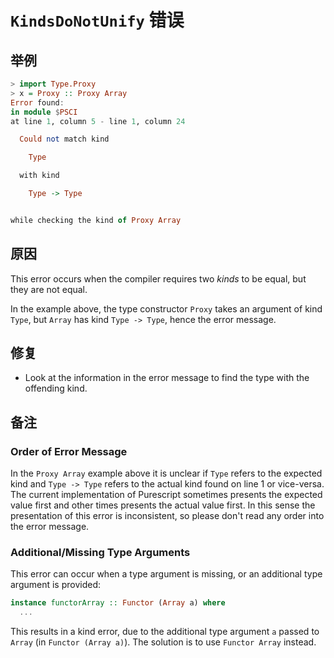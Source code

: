 # `KindsDoNotUnify` 错误

## 举例

```purescript
> import Type.Proxy
> x = Proxy :: Proxy Array
Error found:
in module $PSCI
at line 1, column 5 - line 1, column 24

  Could not match kind

    Type

  with kind

    Type -> Type


while checking the kind of Proxy Array
```

## 原因

This error occurs when the compiler requires two _kinds_ to be equal, but they are not equal.

In the example above, the type constructor `Proxy` takes an argument of kind `Type`, but `Array` has kind `Type -> Type`, hence the error message.

## 修复

- Look at the information in the error message to find the type with the offending kind.

## 备注

### Order of Error Message

In the `Proxy Array` example above it is unclear if `Type` refers to the expected kind and `Type -> Type` refers to the actual kind found on line 1 or vice-versa.  The current implementation of Purescript sometimes presents the expected value first and other times presents the actual value first.  In this sense the presentation of this error is inconsistent, so please don't read any order into the error message.

### Additional/Missing Type Arguments

This error can occur when a type argument is missing, or an additional type argument is provided:

```purescript
instance functorArray :: Functor (Array a) where
  ...
```

This results in a kind error, due to the additional type argument `a` passed to `Array` (in `Functor (Array a)`). The solution is to use `Functor Array` instead.
